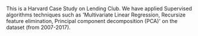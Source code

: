 This is a Harvard Case Study on Lending Club. We have applied Supervised algorithms techniques such as 'Multivariate Linear Regression, Recursize feature elimination, Principal component decomposition (PCA)' on the dataset (from 2007-2017).
